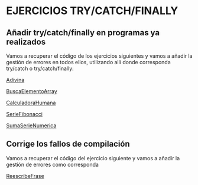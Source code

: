# EJERCICIOS TRY/CATCH/FINALLY

## Añadir try/catch/finally en programas ya realizados
Vamos a recuperar el código de los ejercicios siguientes y vamos a añadir la gestión de errores en todos ellos,
utilizando allí donde corresponda try/catch o try/catch/finally:

[Adivina](/practica/ejercicios1/Adivina.java)

[BuscaElementoArray](/practica/ejercicios1/BuscaElementoArray.java)

[CalculadoraHumana](/practica/ejercicios1/CalculadoraHumana.java)

[SerieFibonacci](/practica/ejercicios1/SerieFibonacci.java)

[SumaSerieNumerica](/practica/ejercicios1/SumaSerieNumerica.java)

## Corrige los fallos de compilación
Vamos a recuperar el código del ejercicio siguiente y vamos a añadir la gestión de errores como corresponda

[ReescribeFrase](/practica/ejercicios1/ReescribeFrase.java)
